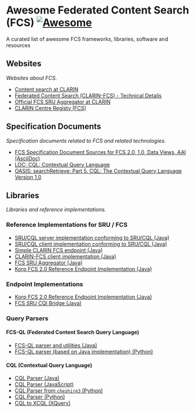 # Awesome Federated Content Search (FCS) [![Awesome](https://cdn.rawgit.com/sindresorhus/awesome/d7305f38d29fed78fa85652e3a63e154dd8e8829/media/badge.svg)](https://github.com/sindresorhus/awesome)
A curated list of awesome FCS frameworks, libraries, software and resources

## Websites

*Websites about FCS.*

- [Content search at CLARIN](https://www.clarin.eu/content/content-search)
- [Federated Content Search (CLARIN-FCS) - Technical Details](https://www.clarin.eu/content/federated-content-search-clarin-fcs-technical-details)
- [Official FCS SRU Aggregator at CLARIN](https://contentsearch.clarin.eu/)
- [CLARIN Centre Registy (FCS)](https://centres.clarin.eu/fcs)

## Specification Documents

*Specification documents related to FCS and related technologies.*

- [FCS Specification Document Sources for FCS 2.0, 1.0, Data Views, AAI (AsciiDoc)](https://github.com/clarin-eric/fcs-misc)
- [LOC: CQL: Contextual Query Language](http://www.loc.gov/standards/sru/cql/spec.html)
- [OASIS: searchRetrieve: Part 5. CQL: The Contextual Query Language Version 1.0](http://docs.oasis-open.org/search-ws/searchRetrieve/v1.0/os/part5-cql/searchRetrieve-v1.0-os-part5-cql.html)

## Libraries

*Libraries and reference implementations.*

### Reference Implementations for SRU / FCS

- [SRU/CQL server implementation conforming to SRU/CQL (Java)](https://github.com/clarin-eric/fcs-sru-server)
- [SRU/CQL client implementation conforming to SRU/CQL (Java)](https://github.com/clarin-eric/fcs-sru-client)
- [Simple CLARIN FCS endpoint (Java)](https://github.com/clarin-eric/fcs-simple-endpoint)
- [CLARIN-FCS client implementation (Java)](https://github.com/clarin-eric/fcs-simple-client)
- [FCS SRU Aggregator (Java)](https://github.com/clarin-eric/fcs-sru-aggregator)
- [Korp FCS 2.0 Reference Endpoint Implementation (Java)](https://github.com/clarin-eric/fcs-korp-endpoint)

### Endpoint Implementations

- [Korp FCS 2.0 Reference Endpoint Implementation (Java)](https://github.com/clarin-eric/fcs-korp-endpoint)
- [FCS SRU CQI Bridge (Java)](https://github.com/clarin-eric/fcs-sru-cqi-bridge)

### Query Parsers

#### FCS-QL (Federated Content Search Query Language)

- [FCS-QL parser and utilities (Java)](https://github.com/clarin-eric/fcs-ql)
- [FCS-QL parser (based on Java implementation) (Python)](https://github.com/Querela/fcs-ql-python)

#### CQL (Contextual Query Language)

- [CQL Parser (Java)](https://github.com/indexdata/cql-java)
- [CQL Parser (JavaScript)](https://github.com/Querela/cql-js)
- [CQL Parser from `cheshire3` (Python)](https://github.com/cheshire3/cheshire3/blob/develop/cheshire3/cqlParser.py)
- [CQL Parser (Python)](https://github.com/Querela/cql-python)
- [CQL to XCQL (XQuery)](https://github.com/digicademy/cql-parser-xqm)

